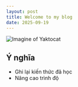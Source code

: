 ```yaml
---
layout: post
title: Welcome to my blog
date: 2025-09-19
---
```

![Imagine of Yaktocat](https://octodex.github.com/images/yaktocat.png)
## Ý nghĩa
* Ghi lại kiến thức đã học
* Nâng cao trình độ

